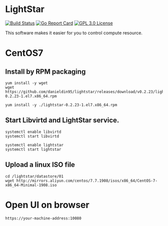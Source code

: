 # LightStar
[![Build Status](https://travis-ci.org/danieldin95/lightstar.svg?branch=master)](https://travis-ci.org/danieldin95/lightstar)
[![Go Report Card](https://goreportcard.com/badge/github.com/danieldin95/lightstar)](https://goreportcard.com/report/danieldin95/lightstar)
[![GPL 3.0 License](https://img.shields.io/badge/License-GPL%203.0-blue.svg)](LICENSE)

This software makes it easier for you to control compute resource.

# CentOS7

## Install by RPM packaging

    yum install -y wget
    wget https://github.com/danieldin95/lightstar/releases/download/v0.2.23/lightstar-0.2.23-1.el7.x86_64.rpm
    
    yum install -y ./lightstar-0.2.23-1.el7.x86_64.rpm


## Start Libvirtd and LightStar service.

    systemctl enable libvirtd
    systemctl start libvirtd
    
    systemctl enable lightstar
    systemctl start lightstar


## Upload a linux ISO file

    cd /lightstar/datastore/01
    wget http://mirrors.aliyun.com/centos/7.7.1908/isos/x86_64/CentOS-7-x86_64-Minimal-1908.iso


# Open UI on browser

    https://your-machine-address:10080


